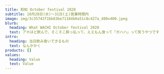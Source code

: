 ```yaml
---
title: 和知 October festival 2020
subtitle: 10月28日(水)〜31日(土)営業時間内
image: img/3c35742f1bb83be71184b0a51c8c427a_400x400.jpeg
blurb:
  heading: What WACHI October festival 2020
  text: アホほど飲んで、そこそこ酔っ払って、ええもん食って「ガハハ」って笑うやつです
intro:
  heading: 当日飲み食いできるもの
  text: なんかかく
products: []
values:
  heading: Value
  text: Value
---
```

